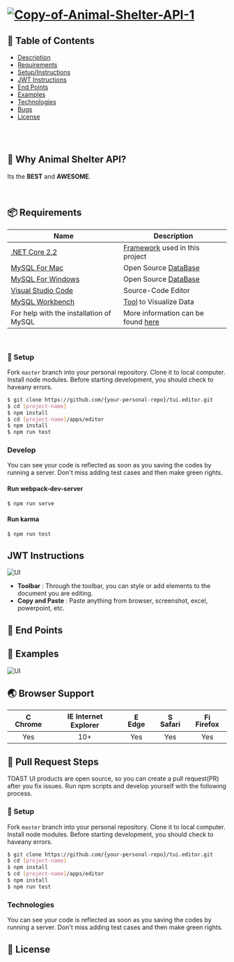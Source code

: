 # <a href="https://ibb.co/VLZ21Rf"><img src="https://i.ibb.co/3TqB32g/Copy-of-Animal-Shelter-API-1.png" alt="Copy-of-Animal-Shelter-API-1" border="0"></a>

## 🚩 Table of Contents

- [Description](#-description)
- [Requirements](#-packages)
- [Setup/Instructions](#-why-toast-ui-editor)
- [JWT Instructions](#-browser-support)
- [End Points](#-features)
- [Examples](#-examples)
- [Technologies](#-pull-request-steps)
- [Bugs](#-contributing)
- [License](#-license)
<br>
<br>

## 🤖 Why Animal Shelter API?

Its the **BEST** and **AWESOME**.

<br>

## 📦 Requirements

| Name | Description |
| --- | --- |
| [.NET Core 2.2](https://github.com/nhn/tui.editor/tree/master/apps/jquery-editor) | [Framework](https://dotnet.microsoft.com/) used in this project |
| [MySQL For Mac](https://dev.mysql.com/downloads/file/?id=484914) | [](https://reactjs.org/) Open Source [DataBase](https://www.mysql.com/)  |
| [MySQL For Windows](https://dev.mysql.com/downloads/file/?id=484919) | [](https://reactjs.org/) Open Source [DataBase](https://www.mysql.com/)  |
| [Visual Studio Code](https://code.visualstudio.com/) | [](https://reactjs.org/) Source-Code Editor  |
| [MySQL Workbench](https://www.mysql.com/products/workbench/) | [Tool](https://www.mysql.com/products/workbench/) to Visualize Data  |
| For help with the installation of MySQL | More information can be found [here](https://www.learnhowtoprogram.com/c-and-net/getting-started-with-c/installing-and-configuring-mysql)
<br>

### 🔧 Setup

Fork `master` branch into your personal repository. Clone it to local computer. Install node modules. Before starting development, you should check to haveany errors.

```sh
$ git clone https://github.com/{your-personal-repo}/tui.editor.git
$ cd [project-name]
$ npm install
$ cd [project-name]/apps/editor
$ npm install
$ npm run test
```

### Develop

You can see your code is reflected as soon as you saving the codes by running a server. Don't miss adding test cases and then make green rights.

#### Run webpack-dev-server

``` sh
$ npm run serve
```

#### Run karma

``` sh
$ npm run test
```

## **JWT Instructions**

![UI](https://user-images.githubusercontent.com/18183560/84381975-d6c11680-ac24-11ea-9816-9cf2aecbdf06.gif)

* **Toolbar** : Through the toolbar, you can style or add elements to the document you are editing.
* **Copy and Paste** : Paste anything from browser, screenshot, excel, powerpoint, etc.

## 🎨 End Points


## 🐾 Examples

![UI](https://user-images.githubusercontent.com/18183560/84381975-d6c11680-ac24-11ea-9816-9cf2aecbdf06.gif)

## 🌏 Browser Support

| <img src="https://user-images.githubusercontent.com/1215767/34348387-a2e64588-ea4d-11e7-8267-a43365103afe.png" alt="Chrome" width="16px" height="16px" /> Chrome | <img src="https://user-images.githubusercontent.com/1215767/34348590-250b3ca2-ea4f-11e7-9efb-da953359321f.png" alt="IE" width="16px" height="16px" /> Internet Explorer | <img src="https://user-images.githubusercontent.com/1215767/34348380-93e77ae8-ea4d-11e7-8696-9a989ddbbbf5.png" alt="Edge" width="16px" height="16px" /> Edge | <img src="https://user-images.githubusercontent.com/1215767/34348394-a981f892-ea4d-11e7-9156-d128d58386b9.png" alt="Safari" width="16px" height="16px" /> Safari | <img src="https://user-images.githubusercontent.com/1215767/34348383-9e7ed492-ea4d-11e7-910c-03b39d52f496.png" alt="Firefox" width="16px" height="16px" /> Firefox |
| :---------: | :---------: | :---------: | :---------: | :---------: |
| Yes | 10+ | Yes | Yes | Yes |


## 🔧 Pull Request Steps

TOAST UI products are open source, so you can create a pull request(PR) after you fix issues. Run npm scripts and develop yourself with the following process.

### 🔧 Setup

Fork `master` branch into your personal repository. Clone it to local computer. Install node modules. Before starting development, you should check to haveany errors.

```sh
$ git clone https://github.com/{your-personal-repo}/tui.editor.git
$ cd [project-name]
$ npm install
$ cd [project-name]/apps/editor
$ npm install
$ npm run test
```

### Technologies

You can see your code is reflected as soon as you saving the codes by running a server. Don't miss adding test cases and then make green rights.


## 📜 License
